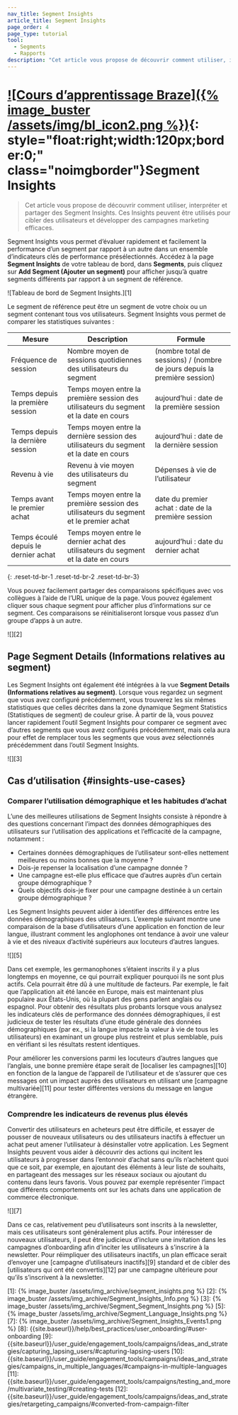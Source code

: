 ```yaml
---
nav_title: Segment Insights
article_title: Segment Insights
page_order: 4
page_type: tutorial
tool: 
  - Segments
  - Rapports
description: "Cet article vous propose de découvrir comment utiliser, interpréter et partager des Segment Insights."
---
```


# [![Cours d’apprentissage Braze]({% image_buster /assets/img/bl_icon2.png %})](https://learning.braze.com/segmentation-course){: style="float:right;width:120px;border:0;" class="noimgborder"}Segment Insights

> Cet article vous propose de découvrir comment utiliser, interpréter et partager des Segment Insights. Ces Insights peuvent être utilisés pour cibler des utilisateurs et développer des campagnes marketing efficaces.

Segment Insights vous permet d’évaluer rapidement et facilement la performance d’un segment par rapport à un autre dans un ensemble d’indicateurs clés de performance présélectionnés. Accédez à la page **Segment Insights** de votre tableau de bord, dans **Segments**, puis cliquez sur <i class="fas fa-plus"></i> **Add Segment (Ajouter un segment)** pour afficher jusqu’à quatre segments différents par rapport à un segment de référence. 

![Tableau de bord de Segment Insights.][1]

Le segment de référence peut être un segment de votre choix ou un segment contenant tous vos utilisateurs. Segment Insights vous permet de comparer les statistiques suivantes :

| Mesure | Description | Formule |
| --------------------- | ------------- | ------------- |
| Fréquence de session | Nombre moyen de sessions quotidiennes des utilisateurs du segment | (nombre total de sessions) / (nombre de jours depuis la première session) |
| Temps depuis la première session | Temps moyen entre la première session des utilisateurs du segment et la date en cours | aujourd’hui : date de la première session |
| Temps depuis la dernière session | Temps moyen entre la dernière session des utilisateurs du segment et la date en cours | aujourd’hui : date de la dernière session |
| Revenu à vie | Revenu à vie moyen des utilisateurs du segment | Dépenses à vie de l’utilisateur |
| Temps avant le premier achat | Temps moyen entre la première session des utilisateurs du segment et le premier achat | date du premier achat : date de la première session |
| Temps écoulé depuis le dernier achat | Temps moyen entre le dernier achat des utilisateurs du segment et la date en cours | aujourd’hui : date du dernier achat |
{: .reset-td-br-1 .reset-td-br-2 .reset-td-br-3}

Vous pouvez facilement partager des comparaisons spécifiques avec vos collègues à l’aide de l’URL unique de la page. Vous pouvez également cliquer sous chaque segment pour afficher plus d’informations sur ce segment. Ces comparaisons se réinitialiseront lorsque vous passez d’un groupe d’apps à un autre.

![][2]

## Page Segment Details (Informations relatives au segment)

Les Segment Insights ont également été intégrées à la vue **Segment Details (Informations relatives au segment)**. Lorsque vous regardez un segment que vous avez configuré précédemment, vous trouverez les six mêmes statistiques que celles décrites dans la zone dynamique Segment Statistics (Statistiques de segment) de couleur grise. À partir de là, vous pouvez lancer rapidement l’outil Segment Insights pour comparer ce segment avec d’autres segments que vous avez configurés précédemment, mais cela aura pour effet de remplacer tous les segments que vous avez sélectionnés précédemment dans l’outil Segment Insights.

![][3]

## Cas d’utilisation {#insights-use-cases}

### Comparer l’utilisation démographique et les habitudes d’achat

L’une des meilleures utilisations de Segment Insights consiste à répondre à des questions concernant l’impact des données démographiques des utilisateurs sur l’utilisation des applications et l’efficacité de la campagne, notamment :

- Certaines données démographiques de l’utilisateur sont-elles nettement meilleures ou moins bonnes que la moyenne ?
- Dois-je repenser la localisation d’une campagne donnée ?
- Une campagne est-elle plus efficace que d’autres auprès d’un certain groupe démographique ?
- Quels objectifs dois-je fixer pour une campagne destinée à un certain groupe démographique ?

Les Segment Insights peuvent aider à identifier des différences entre les données démographiques des utilisateurs. L’exemple suivant montre une comparaison de la base d’utilisateurs d’une application en fonction de leur langue, illustrant comment les anglophones ont tendance à avoir une valeur à vie et des niveaux d’activité supérieurs aux locuteurs d’autres langues.

![][5]

Dans cet exemple, les germanophones s’étaient inscrits il y a plus longtemps en moyenne, ce qui pourrait expliquer pourquoi ils ne sont plus actifs. Cela pourrait être dû à une multitude de facteurs. Par exemple, le fait que l’application ait été lancée en Europe, mais est maintenant plus populaire aux États-Unis, où la plupart des gens parlent anglais ou espagnol. Pour obtenir des résultats plus probants lorsque vous analysez les indicateurs clés de performance des données démographiques, il est judicieux de tester les résultats d’une étude générale des données démographiques (par ex., si la langue impacte la valeur à vie de tous les utilisateurs) en examinant un groupe plus restreint et plus semblable, puis en vérifiant si les résultats restent identiques.

Pour améliorer les conversions parmi les locuteurs d’autres langues que l’anglais, une bonne première étape serait de [localiser les campagnes][10] en fonction de la langue de l’appareil de l’utilisateur et de s’assurer que ces messages ont un impact auprès des utilisateurs en utilisant une [campagne multivariée][11] pour tester différentes versions du message en langue étrangère.

### Comprendre les indicateurs de revenus plus élevés

Convertir des utilisateurs en acheteurs peut être difficile, et essayer de pousser de nouveaux utilisateurs ou des utilisateurs inactifs à effectuer un achat peut amener l’utilisateur à désinstaller votre application. Les Segment Insights peuvent vous aider à découvrir des actions qui incitent les utilisateurs à progresser dans l’entonnoir d’achat sans qu’ils n’achètent quoi que ce soit, par exemple, en ajoutant des éléments à leur liste de souhaits, en partageant des messages sur les réseaux sociaux ou ajoutant du contenu dans leurs favoris. Vous pouvez par exemple représenter l’impact que différents comportements ont sur les achats dans une application de commerce électronique.

![][7]

Dans ce cas, relativement peu d’utilisateurs sont inscrits à la newsletter, mais ces utilisateurs sont généralement plus actifs. Pour intéresser de nouveaux utilisateurs, il peut être judicieux d’inclure une invitation dans les campagnes d’onboarding afin d’inciter les utilisateurs à s’inscrire à la newsletter. Pour réimpliquer des utilisateurs inactifs, un plan efficace serait d’envoyer une [campagne d’utilisateurs inactifs][9] standard et de cibler des [utilisateurs qui ont été convertis][12] par une campagne ultérieure pour qu’ils s’inscrivent à la newsletter.

[1]: {% image_buster /assets/img_archive/segment_insights.png %}
[2]: {% image_buster /assets/img_archive/Segment_Insights_Info.png %}
[3]: {% image_buster /assets/img_archive/Segment_Segment_Insights.png %}
[5]: {% image_buster /assets/img_archive/Segment_Language_Insights.png %}
[7]: {% image_buster /assets/img_archive/Segment_Insights_Events1.png %}
[8]: {{site.baseurl}}/help/best_practices/user_onboarding/#user-onboarding
[9]: {{site.baseurl}}/user_guide/engagement_tools/campaigns/ideas_and_strategies/capturing_lapsing_users/#capturing-lapsing-users
[10]: {{site.baseurl}}/user_guide/engagement_tools/campaigns/ideas_and_strategies/campaigns_in_multiple_languages/#campaigns-in-multiple-languages
[11]: {{site.baseurl}}/user_guide/engagement_tools/campaigns/testing_and_more/multivariate_testing/#creating-tests
[12]: {{site.baseurl}}/user_guide/engagement_tools/campaigns/ideas_and_strategies/retargeting_campaigns/#converted-from-campaign-filter
